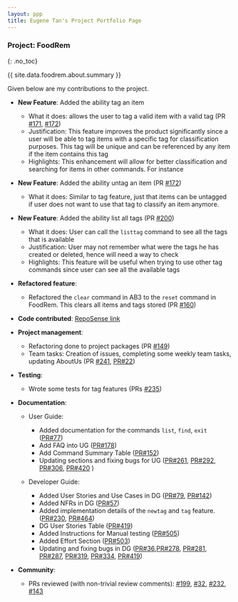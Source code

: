```yaml
---
layout: ppp
title: Eugene Tan's Project Portfolio Page
---
```


<!-- markdownlint-disable-next-line blanks-around-headers -->
### Project: FoodRem
{: .no_toc}

<!-- markdownlint-disable-next-line proper-names -->
{{ site.data.foodrem.about.summary }}

Given below are my contributions to the project.

* **New Feature**: Added the ability tag an item

  * What it does: allows the user to tag a valid item with a valid tag (PR [\#171](https://github.com/AY2223S1-CS2103T-W16-2/tp/pull/171), [\#172](https://github.com/AY2223S1-CS2103T-W16-2/tp/pull/172))
  * Justification: This feature improves the product significantly since a user will be able to tag items with a specific tag for classification purposes. This tag will be unique and can be referenced by any item if the item contains this tag
  * Highlights: This enhancement will allow for better classification and searching for items in other commands. For instance 

* **New Feature**: Added the ability untag an item (PR [\#172](https://github.com/AY2223S1-CS2103T-W16-2/tp/pull/172))
  *  What it does: Similar to tag feature, just that items can be untagged if user does not want to use that tag to classify an item anymore.

* **New Feature**: Added the ability list all tags (PR [\#200](https://github.com/AY2223S1-CS2103T-W16-2/tp/pull/200))

  *  What it does: User can call the `listtag` command to see all the tags that is available
  *  Justification: User may not remember what were the tags he has created or deleted, hence will need a way to  check
  *  Highlights: This feature will be useful when trying to use other tag commands since user can see all the available tags

* **Refactored feature**:
  * Refactored the `clear` command in AB3 to the `reset` command in FoodRem. This clears all items and tags stored (PR [\#160](https://github.com/AY2223S1-CS2103T-W16-2/tp/pull/160))


* **Code contributed**: [RepoSense link](https://nus-cs2103-ay2223s1.github.io/tp-dashboard/?search=&sort=groupTitle&sortWithin=title&timeframe=commit&mergegroup=&groupSelect=groupByRepos&breakdown=true&checkedFileTypes=docs~functional-code~test-code~other&since=2022-09-16&tabOpen=true&tabType=authorship&tabAuthor=Eugenetanwl3881&tabRepo=AY2223S1-CS2103T-W16-2%2Ftp%5Bmaster%5D&authorshipIsMergeGroup=false&authorshipFileTypes=functional-code&authorshipIsBinaryFileTypeChecked=false&authorshipIsIgnoredFilesChecked=false)

* **Project management**:
  * Refactoring done to project packages (PR [\#149](https://github.com/AY2223S1-CS2103T-W16-2/tp/pull/149))
  * Team tasks: Creation of issues, completing some weekly team tasks, updating AboutUs (PR [\#241](https://github.com/AY2223S1-CS2103T-W16-2/tp/pull/241), [PR#22](https://github.com/AY2223S1-CS2103T-W16-2/tp/pull/22))

* **Testing**:
  * Wrote some tests for tag features (PRs [\#235](https://github.com/AY2223S1-CS2103T-W16-2/tp/pull/235))

* **Documentation**:

  * User Guide:
    * Added documentation for the commands `list`, `find`, `exit` ([PR#77](https://github.com/AY2223S1-CS2103T-W16-2/tp/pull/77))
    * Add FAQ into UG ([PR#178](https://github.com/AY2223S1-CS2103T-W16-2/tp/pull/178))
    * Add Command Summary Table ([PR#152](https://github.com/AY2223S1-CS2103T-W16-2/tp/pull/152))
    * Updating sections and fixing bugs for UG ([PR#261](https://github.com/AY2223S1-CS2103T-W16-2/tp/pull/261), [PR#292](https://github.com/AY2223S1-CS2103T-W16-2/tp/pull/292), [PR#306](https://github.com/AY2223S1-CS2103T-W16-2/tp/pull/306), [PR#420](https://github.com/AY2223S1-CS2103T-W16-2/tp/pull/420) )
    
  * Developer Guide:
    * Added User Stories and Use Cases in DG ([PR#79](https://github.com/AY2223S1-CS2103T-W16-2/tp/pull/79), [PR#142](https://github.com/AY2223S1-CS2103T-W16-2/tp/pull/142))
    * Added NFRs in DG ([PR#57](https://github.com/AY2223S1-CS2103T-W16-2/tp/pull/57))
    * Added implementation details of the `newtag` and `tag` feature. ([PR#230](https://github.com/AY2223S1-CS2103T-W16-2/tp/pull/230), [PR#464](https://github.com/AY2223S1-CS2103T-W16-2/tp/pull/464))
    * DG User Stories Table  ([PR#419](https://github.com/AY2223S1-CS2103T-W16-2/tp/pull/419))
    * Added Instructions for Manual testing ([PR#505](https://github.com/AY2223S1-CS2103T-W16-2/tp/pull/505))
    * Added Effort Section ([PR#503](https://github.com/AY2223S1-CS2103T-W16-2/tp/pull/503))
    * Updating and fixing bugs in DG ([PR#36](https://github.com/AY2223S1-CS2103T-W16-2/tp/pull/36),[PR#278](https://github.com/AY2223S1-CS2103T-W16-2/tp/pull/278), [PR#281](https://github.com/AY2223S1-CS2103T-W16-2/tp/pull/281), [PR#287](https://github.com/AY2223S1-CS2103T-W16-2/tp/pull/287), [PR#319](https://github.com/AY2223S1-CS2103T-W16-2/tp/pull/319), [PR#334](https://github.com/AY2223S1-CS2103T-W16-2/tp/pull/334), [PR#419](https://github.com/AY2223S1-CS2103T-W16-2/tp/pull/419))

* **Community**:
  
  * PRs reviewed (with non-trivial review comments): [\#199](https://github.com/AY2223S1-CS2103T-W16-2/tp/pull/199), [\#32](), [\#232](https://github.com/AY2223S1-CS2103T-W16-2/tp/pull/232), [\#143](https://github.com/AY2223S1-CS2103T-W16-2/tp/pull/143)

